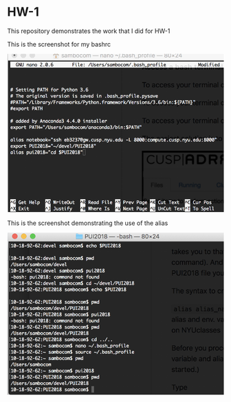 # HW-1

This repository demonstrates the work that I did for HW-1


This is the screenshot for my bashrc

![Alt text](screenshots/nano_1.png)

This is the screenshot demonstrating the use of the alias

![Alt text](screenshots/terminal_2.png)
